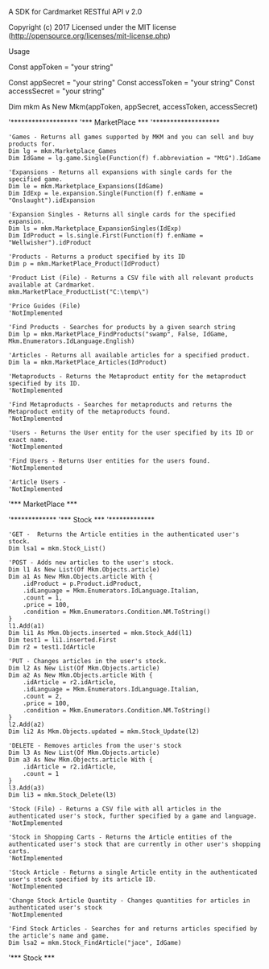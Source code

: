 A SDK for Cardmarket RESTful API v 2.0

Copyright (c) 2017 Licensed under the MIT license (http://opensource.org/licenses/mit-license.php)

Usage

  Const appToken = "your string"
  
  Const appSecret = "your string"
  Const accessToken = "your string"
  Const accessSecret = "your string"
  
  Dim mkm As New Mkm(appToken, appSecret, accessToken, accessSecret)

  '*******************
  '*** MarketPlace ***
  '*******************

    'Games - Returns all games supported by MKM and you can sell and buy products for.
    Dim lg = mkm.Marketplace_Games
    Dim IdGame = lg.game.Single(Function(f) f.abbreviation = "MtG").IdGame

    'Expansions - Returns all expansions with single cards for the specified game.
    Dim le = mkm.Marketplace_Expansions(IdGame)
    Dim IdExp = le.expansion.Single(Function(f) f.enName = "Onslaught").idExpansion

    'Expansion Singles - Returns all single cards for the specified expansion.
    Dim ls = mkm.Marketplace_ExpansionSingles(IdExp)
    Dim IdProduct = ls.single.First(Function(f) f.enName = "Wellwisher").idProduct

    'Products - Returns a product specified by its ID
    Dim p = mkm.MarketPlace_Product(IdProduct)

    'Product List (File) - Returns a CSV file with all relevant products available at Cardmarket.
    mkm.MarketPlace_ProductList("C:\temp\")

    'Price Guides (File)
    'NotImplemented

    'Find Products - Searches for products by a given search string
    Dim lp = mkm.MarketPlace_FindProducts("swamp", False, IdGame, Mkm.Enumerators.IdLanguage.English)

    'Articles - Returns all available articles for a specified product.
    Dim la = mkm.MarketPlace_Articles(IdProduct)

    'Metaproducts - Returns the Metaproduct entity for the metaproduct specified by its ID.
    'NotImplemented

    'Find Metaproducts - Searches for metaproducts and returns the Metaproduct entity of the metaproducts found.
    'NotImplemented

    'Users - Returns the User entity for the user specified by its ID or exact name.
    'NotImplemented

    'Find Users - Returns User entities for the users found.
    'NotImplemented

    'Article Users - 
    'NotImplemented

  '*** MarketPlace ***

  '*************
  '*** Stock ***
  '*************

    'GET - 	Returns the Article entities in the authenticated user's stock.
    Dim lsa1 = mkm.Stock_List()

    'POST - Adds new articles to the user's stock.
    Dim l1 As New List(Of Mkm.Objects.article)
    Dim a1 As New Mkm.Objects.article With {
        .idProduct = p.Product.idProduct,
        .idLanguage = Mkm.Enumerators.IdLanguage.Italian,
        .count = 1,
        .price = 100,
        .condition = Mkm.Enumerators.Condition.NM.ToString()
    }
    l1.Add(a1)
    Dim li1 As Mkm.Objects.inserted = mkm.Stock_Add(l1)
    Dim test1 = li1.inserted.First
    Dim r2 = test1.IdArticle

    'PUT - Changes articles in the user's stock.
    Dim l2 As New List(Of Mkm.Objects.article)
    Dim a2 As New Mkm.Objects.article With {
        .idArticle = r2.idArticle,
        .idLanguage = Mkm.Enumerators.IdLanguage.Italian,
        .count = 2,
        .price = 100,
        .condition = Mkm.Enumerators.Condition.NM.ToString()
    }
    l2.Add(a2)
    Dim li2 As Mkm.Objects.updated = mkm.Stock_Update(l2)

    'DELETE - Removes articles from the user's stock
    Dim l3 As New List(Of Mkm.Objects.article)
    Dim a3 As New Mkm.Objects.article With {
        .idArticle = r2.idArticle,
        .count = 1
    }
    l3.Add(a3)
    Dim li3 = mkm.Stock_Delete(l3)

    'Stock (File) - Returns a CSV file with all articles in the authenticated user's stock, further specified by a game and language.
    'NotImplemented

    'Stock in Shopping Carts - Returns the Article entities of the authenticated user's stock that are currently in other user's shopping carts.
    'NotImplemented

    'Stock Article - Returns a single Article entity in the authenticated user's stock specified by its article ID.
    'NotImplemented

    'Change Stock Article Quantity - Changes quantities for articles in authenticated user's stock
    'NotImplemented

    'Find Stock Articles - Searches for and returns articles specified by the article's name and game.
    Dim lsa2 = mkm.Stock_FindArticle("jace", IdGame)

  '*** Stock ***


